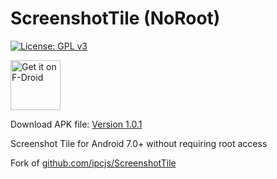 ScreenshotTile (NoRoot)
=========

[![License: GPL v3](https://img.shields.io/badge/License-GPL%20v3-blue.svg)](https://www.gnu.org/licenses/gpl-3.0)

<a href="https://f-droid.org/packages/com.github.cvzi.screenshottile/">
  <img alt="Get it on F-Droid"
       height="80"
       src="https://f-droid.org/badge/get-it-on.png" />
</a>

Download APK file: [Version 1.0.1](https://github.com/cvzi/ScreenshotTile/releases/download/v1.0.1/com.github.cvzi.screenshottile_2.apk)


Screenshot Tile for Android 7.0+ without requiring root access

Fork of [github.com/ipcjs/ScreenshotTile](https://github.com/ipcjs/ScreenshotTile)
